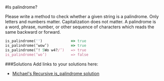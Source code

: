 #Is palindrome?

Please write a method to check whether a given string is a palindrome. Only letters and numbers matter. Capitalization does not matter.
A palindrome is a word, phrase, number, or other sequence of characters which reads the same backward or forward.

```Ruby
is_palindrome('')             => true
is_palindrome(‘wow’)          => true
is_palindrome(‘! 5Wo w4?/’)   => true
is_palindrome(‘wo’)           => false

```

###Solutions
Add links to your solutions here:
- [Michael's Recursive is_palindrome solution ](https://github.com/gmmowry/Whiteboarding-DBC-Chicago/blob/master/solutions/recursion_is_palindrome_solution_mjsteichen.rb)